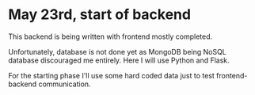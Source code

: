 # May 23rd, start of backend
This backend is being written with frontend mostly completed.

Unfortunately, database is not done yet as MongoDB being NoSQL database discouraged me entirely.
Here I will use Python and Flask.

For the starting phase I'll use some hard coded data just to test frontend-backend communication.